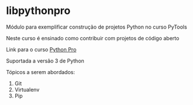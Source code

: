 # libpythonpro
Módulo para exemplificar construção de projetos Python no curso PyTools

Neste curso é ensinado como contribuir com projetos de código aberto

Link para o curso [Python Pro](https://www.python.pro.br/)

Suportada a versão 3 de Python

Tópicos a serem abordados:
1. Git
2. Virtualenv
3. Pip